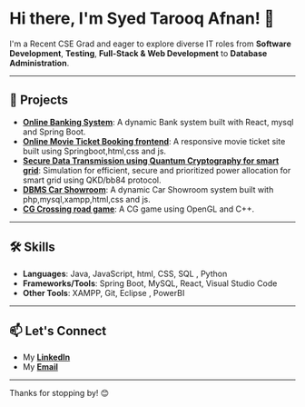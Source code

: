 # Hi there, I'm Syed Tarooq Afnan! 👋

I'm a Recent CSE Grad and eager to explore diverse IT roles from **Software Development**, **Testing**, **Full-Stack & Web Development** to **Database Administration**.

---

## 💼 Projects
- **[Online Banking System](https://github.com/Syedafnan47/Online-Banking-System)**: A dynamic Bank system built with React, mysql and Spring Boot.
- **[Online Movie Ticket Booking frontend](https://github.com/Syedafnan47/Online-Movie-Ticket-Booking)**: A responsive movie ticket site built using Springboot,html,css and js.
- **[Secure Data Transmission using Quantum Cryptography for smart grid](https://github.com/Syedafnan47/Secure-Data-Transmission-using-Quantum-Cryptography-for-Smart-Grid)**: Simulation for efficient, secure and prioritized power allocation for smart grid using QKD/bb84 protocol.
- **[DBMS Car Showroom](https://github.com/YourRepo)**: A dynamic Car Showroom system built with php,mysql,xampp,html,css and js.
- **[CG Crossing road game](https://github.com/Syedafnan47/CG-Crossing-road-game)**: A CG game using OpenGL and C++.

---

## 🛠️ Skills
- **Languages**: Java, JavaScript, html, CSS, SQL , Python
- **Frameworks/Tools**: Spring Boot, MySQL, React, Visual Studio Code
- **Other Tools**: XAMPP, Git, Eclipse , PowerBI

---

## 📫 Let's Connect
- My **[LinkedIn](https://www.linkedin.com/in/syedtarooqafnan47)**
- My **[Email](mailto:syedtarooq786@gmail.com)**


---

Thanks for stopping by! 😊
